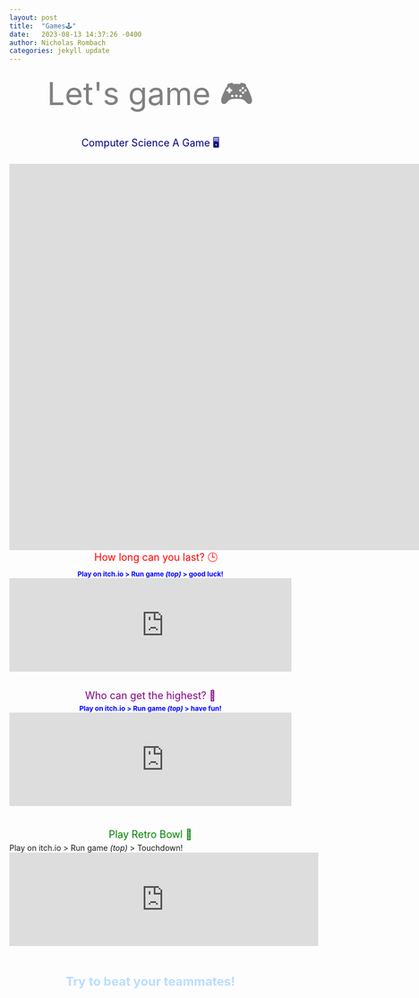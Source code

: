 ```yaml
---
layout: post
title:  "Games🕹️"
date:   2023-08-13 14:37:26 -0400
author: Nicholas Rombach
categories: jekyll update
---
```

<div style="text-align: center; margin-bottom: 20px;">
  <span style="display: block; font-size: 56px; color: #808080;">
    Let's game 🎮
  </span>
</div>

<div style="text-align: center; margin-bottom: 5px;">
  <span style="display: block; font-size: 18px; color: navy; width: 100%; max-width: 100%; padding-bottom: 15px;">
    Computer Science A Game 🖥️
  </span>
</div>

<div class="centered">
  <div class="iframe-container" style="margin-top: 0px;">
    <iframe src="https://csa-games.netlify.app/" frameborder="0" height="690" width="6000"></iframe>
  </div>
</div>

<div style="text-align: center; margin-bottom: 5px;">
  <span style="display: block; font-size: 18px; color: red; width: 100%; max-width: 100%; padding: 0 10px;">
    How long can you last? 🕒
  </span>
</div>

<div style="text-align: center; margin: 0 auto; padding-bottom: 15px; overflow: hidden;">
  <!--<span style="display: block; font-size: 16px;">
    <strong>rotate phones horizontally 🔄📱</strong><br>
  </span> -->
  <span style="display: block; font-size: 12px; color: blue; font-weight: bold;">
    Play on itch.io > Run game <em>(top)</em> > good luck!<br>
  </span>
  <div style="max-width: 552px; margin: 0 auto;">
    <iframe src="https://itch.io/embed/74323" width="552" height="167" frameborder="0"><a href="https://vladimirslepnev.itch.io/zigzag">Zig Zag by Vladimir Slepnev</a></iframe>
  </div>
  <br>
</div>

<div style="text-align: center; padding-bottom: 5px;">
  <span style="display: block; font-size: 18px; color: #800080; max-width: 90%; margin: 0 auto;">
    Who can get the highest? 🚀
  </span>
</div>

<div style="text-align: center; margin: 0 auto; padding-bottom: 40px; overflow: hidden;">
  <span style="display: block; font-size: 12px; color: blue; font-weight: bold;">
    Play on itch.io > Run game <em>(top)</em> > have fun!<br>
  </span>
  <div style="max-width: 552px; margin: 0 auto;">
    <iframe src="https://itch.io/embed/806285" width="552" height="167" frameborder="0"><a href="https://bottino-games.itch.io/astral-ascent">Astral Ascent by Bottino Games</a></iframe>
  </div>
</div>

<div style="text-align: center; margin-bottom: 5px;">
  <span style="display: block; font-size: 18px; color: green; max-width: 90%; margin: 0 auto;">
    Play Retro Bowl 🏈
  </span>
</div>

<div class="centered">
  <span class="small-text">
    Play on itch.io > Run game <em>(top)</em> > Touchdown!<br>
  </span>
  <div class="embed-container" style="margin-bottom: 50px;">
    <iframe src="https://itch.io/embed/1766202" width="552" height="167" frameborder="0"><a href="https://vocalnutria9174.itch.io/retro-bowl">Retro Bowl by VocalNutria9174</a></iframe>
  </div>
</div>

<div style="text-align: center; margin: 0 auto;  margin-bottom: 20px;">
  <span style="display: block; font-size: 22px; color: #BBDDFF; font-weight: bold;">
    Try to beat your teammates!<br>
  </span>
</div>
